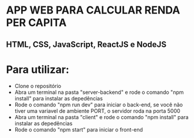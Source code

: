 # APP WEB PARA CALCULAR RENDA PER CAPITA
## HTML, CSS, JavaScript, ReactJS e NodeJS

# Para utilizar:
- Clone o repositório
- Abra um terminal na pasta "server-backend" e rode o comando "npm install" para instalar as depedências
- Rode o comando "npm run dev" para iniciar o back-end, se você não tiver uma variavel de ambiente PORT, o servidor roda na porta 5000
- Abra um terminal na pasta "client" e rode o comando "npm install" para instalar as depedências
- Rode o comando "npm start" para iniciar o  front-end
